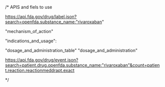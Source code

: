 /*
APIS and fiels to use

https://api.fda.gov/drug/label.json?search=openfda.substance_name:"rivaroxaban"

"mechanism_of_action"

"indications_and_usage": 

"dosage_and_administration_table"
"dosage_and_administration"

https://api.fda.gov/drug/event.json?search=patient.drug.openfda.substance_name:"rivaroxaban"&count=patient.reaction.reactionmeddrapt.exact

*/
